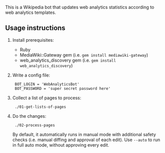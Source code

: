 This is a Wikipedia bot that updates web analytics statistics according to web analytics templates.

## Usage instructions

1. Install prerequisites:
    * Ruby
    * MediaWiki::Gateway gem (i.e. `gem install mediawiki-gateway`)
    * web_analytics_discovery gem (i.e. `gem install web_analytics_discovery`)
2. Write a config file:

        BOT_LOGIN = 'WebAnalyticsBot'
        BOT_PASSWORD = 'super secret password here'

3. Collect a list of pages to process:

        ./01-get-lists-of-pages

4. Do the changes:

        ./02-process-pages

    By default, it automatically runs in manual mode with additional safety checks (i.e. manual diffing and approval of each edit). Use `--auto` to run in full auto mode, without approving every edit.
